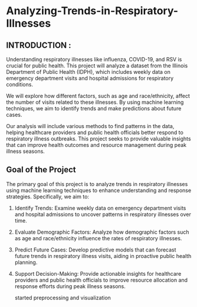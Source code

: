 # Analyzing-Trends-in-Respiratory-Illnesses


## INTRODUCTION :

Understanding respiratory illnesses like influenza, COVID-19, and RSV is crucial for public health. This project will analyze a dataset from the Illinois Department of Public Health (IDPH), which includes weekly data on emergency department visits and hospital admissions for respiratory conditions.

We will explore how different factors, such as age and race/ethnicity, affect the number of visits related to these illnesses. By using machine learning techniques, we aim to identify trends and make predictions about future cases.

Our analysis will include various methods to find patterns in the data, helping healthcare providers and public health officials better respond to respiratory illness outbreaks. This project seeks to provide valuable insights that can improve health outcomes and resource management during peak illness seasons.

## Goal of the Project
The primary goal of this project is to analyze trends in respiratory illnesses using machine learning techniques to enhance understanding and response strategies. Specifically, we aim to:

1. Identify Trends: Examine weekly data on emergency department visits and hospital admissions to uncover patterns in respiratory illnesses over time.

2. Evaluate Demographic Factors: Analyze how demographic factors such as age and race/ethnicity influence the rates of respiratory illnesses.

3. Predict Future Cases: Develop predictive models that can forecast future trends in respiratory illness visits, aiding in proactive public health planning.

4. Support Decision-Making: Provide actionable insights for healthcare providers and public health officials to improve resource allocation and response efforts during peak illness seasons.

   started preprocessing and visualization
